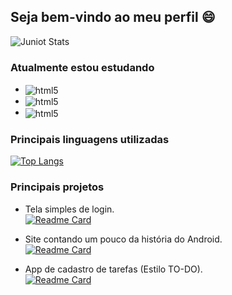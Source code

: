 ## Seja bem-vindo ao meu perfil  :smile:

![Juniot Stats](https://github-readme-stats.vercel.app/api?username=JuniorThume&show_icons=true&theme=darcula&count_private=true)


### Atualmente estou estudando
  
  - <img align="center" alt="html5" src="https://img.shields.io/badge/JavaScript-323330?style=for-the-badge&logo=javascript&logoColor=F7DF1E" />
  - <img align="center" alt="html5" src="https://img.shields.io/badge/TypeScript-007ACC?style=for-the-badge&logo=typescript&logoColor=white" />
  - <img align="center" alt="html5" src="https://img.shields.io/badge/jQuery-0769AD?style=for-the-badge&logo=jquery&logoColor=white" />
  
  
### Principais linguagens utilizadas

[![Top Langs](https://github-readme-stats.vercel.app/api/top-langs/?username=JuniorThume&layout=compact&theme=darcula)](https://github.com/anuraghazra/github-readme-stats)


### Principais projetos

- Tela simples de login. <br>
[![Readme Card](https://github-readme-stats.vercel.app/api/pin/?username=JuniorThume&repo=login-flexbox)](https://github.com/anuraghazra/github-readme-stats)

- Site contando um pouco da história do Android. <br>
[![Readme Card](https://github-readme-stats.vercel.app/api/pin/?username=JuniorThume&repo=projeto-site-android)](https://github.com/anuraghazra/github-readme-stats)

- App de cadastro de tarefas (Estilo TO-DO). <br>
[![Readme Card](https://github-readme-stats.vercel.app/api/pin/?username=JuniorThume&repo=android-tasks)](https://github.com/anuraghazra/github-readme-stats)






